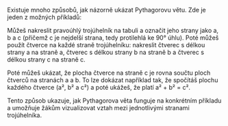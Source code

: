 Existuje mnoho způsobů, jak názorně ukázat Pythagorovu větu. Zde je jeden z možných příkladů:

Můžeš nakreslit pravoúhlý trojúhelník na tabuli a označit jeho strany jako a, b a c (přičemž c je nejdelší strana, tedy protilehlá ke 90° úhlu). Poté můžeš použít čtverce na každé straně trojúhelníku: nakreslit čtverec s délkou strany a na straně a, čtverec s délkou strany b na straně b a čtverec s délkou strany c na straně c.

Poté můžeš ukázat, že plocha čtverce na straně c je rovna součtu ploch čtverců na stranách a a b. To lze dokázat například tak, že spočítáš plochu každého čtverce (a², b² a c²) a poté ukážeš, že platí a² + b² = c².

Tento způsob ukazuje, jak Pythagorova věta funguje na konkrétním příkladu a umožňuje žákům vizualizovat vztah mezi jednotlivými stranami trojúhelníka.